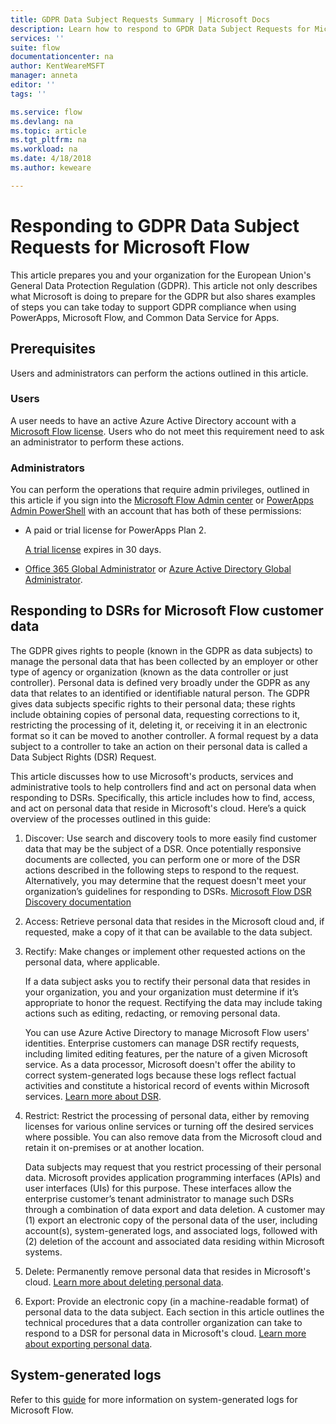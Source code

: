 ```yaml
---
title: GDPR Data Subject Requests Summary | Microsoft Docs
description: Learn how to respond to GPDR Data Subject Requests for Microsoft Flow.  
services: ''
suite: flow
documentationcenter: na
author: KentWeareMSFT
manager: anneta
editor: ''
tags: ''

ms.service: flow
ms.devlang: na
ms.topic: article
ms.tgt_pltfrm: na
ms.workload: na
ms.date: 4/18/2018
ms.author: keweare

---
```

# Responding to GDPR Data Subject Requests for Microsoft Flow

This article prepares you and your organization for the European Union's General Data Protection Regulation (GDPR). This article not only describes what Microsoft is doing to prepare for the GDPR but also shares examples of steps you can take today to support GDPR compliance when using PowerApps, Microsoft Flow, and Common Data Service for Apps.

## Prerequisites

Users and administrators can perform the actions outlined in this article.

### Users

A user needs to have an active Azure Active Directory account with a [Microsoft Flow license](https://preview.flow.microsoft.com/pricing/). Users who do not meet this requirement need to ask an administrator to perform these actions.

### Administrators

You can perform the operations that require admin privileges, outlined in this article if you sign into the [Microsoft Flow Admin center](https://admin.flow.microsoft.com/)  or [PowerApps Admin PowerShell](https://go.microsoft.com/fwlink/?linkid=871804) with an account that has both of these permissions:

- A paid or trial license for PowerApps Plan 2.

    [A trial license](http://web.powerapps.com/trial) expires in 30 days.

- [Office 365 Global Administrator](https://support.office.com/article/assign-admin-roles-in-office-365-for-business-eac4d046-1afd-4f1a-85fc-8219c79e1504) or [Azure Active Directory Global Administrator](https://docs.microsoft.com/azure/active-directory/active-directory-assign-admin-roles-azure-portal).

## Responding to DSRs for Microsoft Flow customer data

The GDPR gives rights to people (known in the GDPR as data subjects) to manage the personal data that has been collected by an employer or other type of agency or organization (known as the data controller or just controller). Personal data is defined very broadly under the GDPR as any data that relates to an identified or identifiable natural person. The GDPR gives data subjects specific rights to their personal data; these rights include obtaining copies of personal data, requesting corrections to it, restricting the processing of it, deleting it, or receiving it in an electronic format so it can be moved to another controller. A formal request by a data subject to a controller to take an action on their personal data is called a Data Subject Rights (DSR) Request.

This article discusses how to use Microsoft's products, services and administrative tools to help controllers find and act on personal data when responding to DSRs. Specifically, this article includes how to find, access, and act on personal data that reside in Microsoft's cloud. Here’s a quick overview of the processes outlined in this guide:

1. Discover: Use search and discovery tools to more easily find customer data that may be the subject of a DSR. Once potentially responsive documents are collected, you can perform one or more of the DSR actions described in the following steps to respond to the request. Alternatively, you may determine that the request doesn't meet your organization’s guidelines for responding to DSRs. [Microsoft Flow DSR Discovery documentation](gdpr-dsr-discovery.md)

1. Access: Retrieve personal data that resides in the Microsoft cloud and, if requested, make a copy of it that can be available to the data subject.

1. Rectify: Make changes or implement other requested actions on the personal data, where applicable.

    If a data subject asks you to rectify their personal data that resides in your organization, you and your organization must determine if it’s appropriate to honor the request.  Rectifying the data may include taking actions such as editing, redacting, or removing personal data.

    You can use Azure Active Directory to manage Microsoft Flow users' identities. Enterprise customers can manage DSR rectify requests, including limited editing features, per the nature of a given Microsoft service.  As a data processor, Microsoft doesn't offer the ability to correct system-generated logs because these logs reflect factual activities and constitute a historical record of events within Microsoft services.  [Learn more about DSR](https://docs.microsoft.com/microsoft-365/compliance/gdpr-dsr-azure).

1. Restrict: Restrict the processing of personal data, either by removing licenses for various online services or turning off the desired services where possible. You can also remove data from the Microsoft cloud and retain it on-premises or at another location.

    Data subjects may request that you restrict processing of their personal data.  Microsoft provides application programming interfaces (APIs) and user interfaces (UIs) for this purpose.  These interfaces allow the enterprise customer’s tenant administrator to manage such DSRs through a combination of data export and data deletion. A customer may (1) export an electronic copy of the personal data of the user, including account(s), system-generated logs, and associated logs, followed with (2) deletion of the account and associated data residing within Microsoft systems.

1. Delete: Permanently remove personal data that resides in Microsoft's cloud. [Learn more about deleting personal data](gdpr-dsr-delete.md).

1. Export: Provide an electronic copy (in a machine-readable format) of personal data to the data subject. Each section in this article outlines the technical procedures that a data controller organization can take to respond to a DSR for personal data in Microsoft's cloud. [Learn more about exporting personal data](gdpr-dsr-export.md).

## System-generated logs

Refer to this [guide](https://docs.microsoft.com/powerapps/administrator/powerapps-gdpr-dsr-guide-systemlogs) for more information on system-generated logs for Microsoft Flow.
